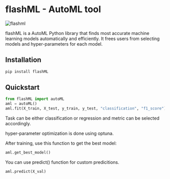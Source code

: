 # flashML - AutoML tool

![flashml](https://user-images.githubusercontent.com/45726271/141427996-262fdb57-59e5-4969-b973-2b0807e212be.png)


flashML is a AutoML Python library that finds most accurate machine learning models automatically and efficiently.
It frees users from selecting models and hyper-parameters for each model.

## Installation

```bash
pip install flashML
```
## Quickstart

```python
from flashML import autoML
aml = autoML()
aml.fit(X_train, X_test, y_train, y_test, "classification", "f1_score")
```
Task can be either classification or regression and metric can be selected accordingly.

hyper-parameter optimization is done using optuna.

After training, use this function to get the best model:

```python
aml.get_best_model()
```

You can use predict() function for custom predicitions.

```python
aml.predict(X_val)
```